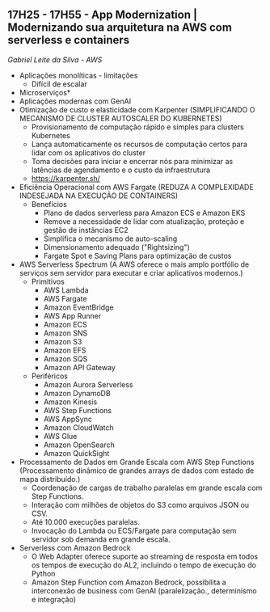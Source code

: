 ## 17H25 - 17H55 - App Modernization | Modernizando sua arquitetura na AWS com serverless e containers

_Gabriel Leite da Silva - AWS_

* Aplicações monolíticas - limitações
    * Difícil de escalar
* Microserviços*
* Aplicações modernas com GenAI
* Otimização de custo e elasticidade com Karpenter (SIMPLIFICANDO O MECANISMO DE CLUSTER AUTOSCALER DO KUBERNETES)
    * Provisionamento de computação rápido e simples para clusters Kubernetes
    * Lança automaticamente os recursos de computação certos para lidar com os aplicativos do cluster
    * Toma decisões para iniciar e encerrar nós para minimizar as latências de agendamento e o custo da infraestrutura
    * https://karpenter.sh/
* Eficiência Operacional com AWS Fargate (REDUZA A COMPLEXIDADE INDESEJADA NA EXECUÇÃO DE CONTAINERS)
    * Benefícios
        * Plano de dados serverless para Amazon ECS e Amazon EKS
        * Remove a necessidade de lidar com atualização, proteção e gestão de instâncias EC2
        * Simplifica o mecanismo de auto-scaling
        * Dimensionamento adequado ("Rightsizing")
        * Fargate Spot e Saving Plans para optimização de custos
* AWS Serverless Spectrum (A AWS oferece o mais amplo portfólio de serviços sem servidor para executar e criar aplicativos modernos.)
    * Primitivos
        * AWS Lambda
        * AWS Fargate
        * Amazon EventBridge
        * AWS App Runner
        * Amazon ECS
        * Amazon SNS
        * Amazon S3
        * Amazon EFS
        * Amazon SQS
        * Amazon API Gateway
    * Periféricos        
        * Amazon Aurora Serverless        
        * Amazon DynamoDB
        * Amazon Kinesis
        * AWS Step Functions
        * AWS AppSync
        * Amazon CloudWatch
        * AWS Glue
        * Amazon OpenSearch
        * Amazon QuickSight
* Processamento de Dados em Grande Escala com AWS Step Functions (Processamento dinâmico de grandes arrays de dados com estado de mapa distribuído.)
    * Coordenação de cargas de trabalho paralelas em grande escala com Step Functions.
    * Interação com milhões de objetos do S3 como arquivos JSON ou CSV.
    * Até 10.000 execuções paralelas.
    * Invocação do Lambda ou ECS/Fargate para computação sem servidor sob demanda em grande escala.
* Serverless com Amazon Bedrock
    * O Web Adapter oferece suporte ao streaming de resposta em todos os tempos de execução do AL2, incluindo o tempo de execução do Python
    * Amazon Step Function com Amazon Bedrock, possibilita a interconexão de business com GenAI (paralelização., determinismo e integração)